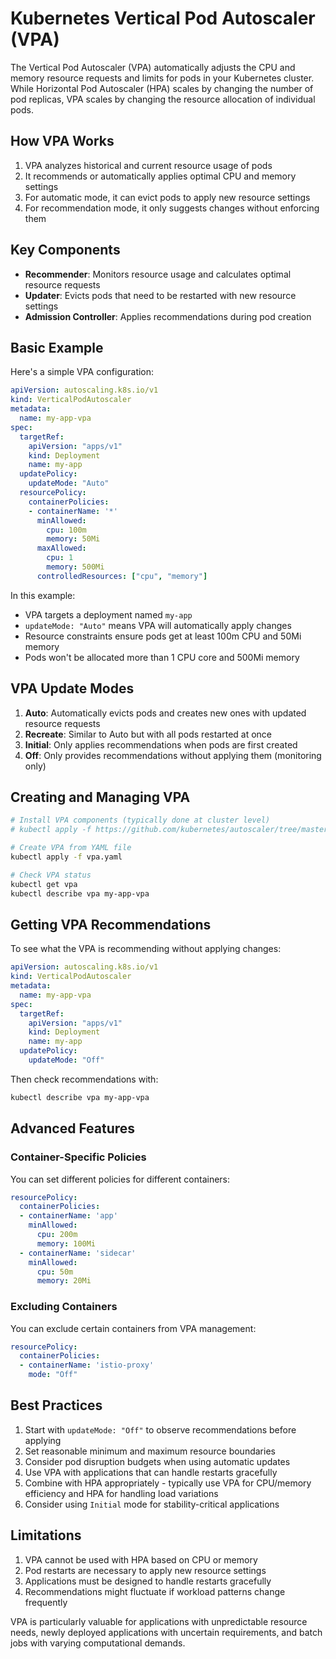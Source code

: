 # Kubernetes Vertical Pod Autoscaler (VPA)

The Vertical Pod Autoscaler (VPA) automatically adjusts the CPU and memory resource requests and limits for pods in your Kubernetes cluster. While Horizontal Pod Autoscaler (HPA) scales by changing the number of pod replicas, VPA scales by changing the resource allocation of individual pods.

## How VPA Works

1. VPA analyzes historical and current resource usage of pods
2. It recommends or automatically applies optimal CPU and memory settings
3. For automatic mode, it can evict pods to apply new resource settings
4. For recommendation mode, it only suggests changes without enforcing them

## Key Components

- **Recommender**: Monitors resource usage and calculates optimal resource requests
- **Updater**: Evicts pods that need to be restarted with new resource settings
- **Admission Controller**: Applies recommendations during pod creation

## Basic Example

Here's a simple VPA configuration:

```yaml
apiVersion: autoscaling.k8s.io/v1
kind: VerticalPodAutoscaler
metadata:
  name: my-app-vpa
spec:
  targetRef:
    apiVersion: "apps/v1"
    kind: Deployment
    name: my-app
  updatePolicy:
    updateMode: "Auto"
  resourcePolicy:
    containerPolicies:
    - containerName: '*'
      minAllowed:
        cpu: 100m
        memory: 50Mi
      maxAllowed:
        cpu: 1
        memory: 500Mi
      controlledResources: ["cpu", "memory"]
```

In this example:
- VPA targets a deployment named `my-app`
- `updateMode: "Auto"` means VPA will automatically apply changes
- Resource constraints ensure pods get at least 100m CPU and 50Mi memory
- Pods won't be allocated more than 1 CPU core and 500Mi memory

## VPA Update Modes

1. **Auto**: Automatically evicts pods and creates new ones with updated resource requests
2. **Recreate**: Similar to Auto but with all pods restarted at once
3. **Initial**: Only applies recommendations when pods are first created
4. **Off**: Only provides recommendations without applying them (monitoring only)

## Creating and Managing VPA

```bash
# Install VPA components (typically done at cluster level)
# kubectl apply -f https://github.com/kubernetes/autoscaler/tree/master/vertical-pod-autoscaler/deploy

# Create VPA from YAML file
kubectl apply -f vpa.yaml

# Check VPA status
kubectl get vpa
kubectl describe vpa my-app-vpa
```

## Getting VPA Recommendations

To see what the VPA is recommending without applying changes:

```yaml
apiVersion: autoscaling.k8s.io/v1
kind: VerticalPodAutoscaler
metadata:
  name: my-app-vpa
spec:
  targetRef:
    apiVersion: "apps/v1"
    kind: Deployment
    name: my-app
  updatePolicy:
    updateMode: "Off"
```

Then check recommendations with:

```bash
kubectl describe vpa my-app-vpa
```

## Advanced Features

### Container-Specific Policies

You can set different policies for different containers:

```yaml
resourcePolicy:
  containerPolicies:
  - containerName: 'app'
    minAllowed:
      cpu: 200m
      memory: 100Mi
  - containerName: 'sidecar'
    minAllowed:
      cpu: 50m
      memory: 20Mi
```

### Excluding Containers

You can exclude certain containers from VPA management:

```yaml
resourcePolicy:
  containerPolicies:
  - containerName: 'istio-proxy'
    mode: "Off"
```

## Best Practices

1. Start with `updateMode: "Off"` to observe recommendations before applying
2. Set reasonable minimum and maximum resource boundaries
3. Consider pod disruption budgets when using automatic updates
4. Use VPA with applications that can handle restarts gracefully
5. Combine with HPA appropriately - typically use VPA for CPU/memory efficiency and HPA for handling load variations
6. Consider using `Initial` mode for stability-critical applications

## Limitations

1. VPA cannot be used with HPA based on CPU or memory
2. Pod restarts are necessary to apply new resource settings
3. Applications must be designed to handle restarts gracefully
4. Recommendations might fluctuate if workload patterns change frequently

VPA is particularly valuable for applications with unpredictable resource needs, newly deployed applications with uncertain requirements, and batch jobs with varying computational demands.
